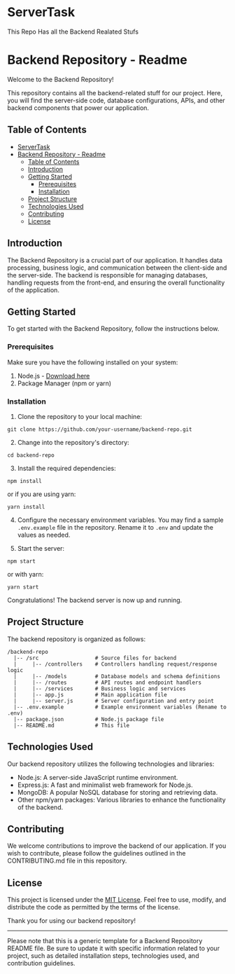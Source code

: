 # ServerTask
This Repo Has all the Backend Realated Stufs
# Backend Repository - Readme

Welcome to the Backend Repository!

This repository contains all the backend-related stuff for our project. Here, you will find the server-side code, database configurations, APIs, and other backend components that power our application.

## Table of Contents

- [ServerTask](#servertask)
- [Backend Repository - Readme](#backend-repository---readme)
  - [Table of Contents](#table-of-contents)
  - [Introduction](#introduction)
  - [Getting Started](#getting-started)
    - [Prerequisites](#prerequisites)
    - [Installation](#installation)
  - [Project Structure](#project-structure)
  - [Technologies Used](#technologies-used)
  - [Contributing](#contributing)
  - [License](#license)

## Introduction

The Backend Repository is a crucial part of our application. It handles data processing, business logic, and communication between the client-side and the server-side. The backend is responsible for managing databases, handling requests from the front-end, and ensuring the overall functionality of the application.

## Getting Started

To get started with the Backend Repository, follow the instructions below.

### Prerequisites

Make sure you have the following installed on your system:

1. Node.js - [Download here](https://nodejs.org/)
2. Package Manager (npm or yarn)

### Installation

1. Clone the repository to your local machine:

```
git clone https://github.com/your-username/backend-repo.git
```

2. Change into the repository's directory:

```
cd backend-repo
```

3. Install the required dependencies:

```
npm install
```
or if you are using yarn:

```
yarn install
```

4. Configure the necessary environment variables. You may find a sample `.env.example` file in the repository. Rename it to `.env` and update the values as needed.

5. Start the server:

```
npm start
```
or with yarn:

```
yarn start
```

Congratulations! The backend server is now up and running.

## Project Structure

The backend repository is organized as follows:

```
/backend-repo
  |-- /src                  # Source files for backend
  |     |-- /controllers    # Controllers handling request/response logic
  |     |-- /models         # Database models and schema definitions
  |     |-- /routes         # API routes and endpoint handlers
  |     |-- /services       # Business logic and services
  |     |-- app.js          # Main application file
  |     |-- server.js       # Server configuration and entry point
  |-- .env.example          # Example environment variables (Rename to .env)
  |-- package.json          # Node.js package file
  |-- README.md             # This file
```

## Technologies Used

Our backend repository utilizes the following technologies and libraries:

- Node.js: A server-side JavaScript runtime environment.
- Express.js: A fast and minimalist web framework for Node.js.
- MongoDB: A popular NoSQL database for storing and retrieving data.
- Other npm/yarn packages: Various libraries to enhance the functionality of the backend.

## Contributing

We welcome contributions to improve the backend of our application. If you wish to contribute, please follow the guidelines outlined in the CONTRIBUTING.md file in this repository.

## License

This project is licensed under the [MIT License](LICENSE.md). Feel free to use, modify, and distribute the code as permitted by the terms of the license.



Thank you for using our backend repository!

---

Please note that this is a generic template for a Backend Repository README file. Be sure to update it with specific information related to your project, such as detailed installation steps, technologies used, and contribution guidelines.